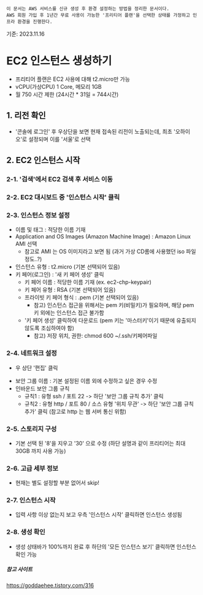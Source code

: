 ```
이 문서는 AWS 서비스를 신규 생성 후 환경 설정하는 방법을 정리한 문서이다.
AWS 회원 가입 후 1년간 무료 사용이 가능한 '프리티어 플랜'을 선택한 상태를 가정하고 인프라 환경을 진행한다.
```
기준: 2023.11.16

# EC2 인스턴스 생성하기
- 프리티어 플랜은 EC2 사용에 대해 t2.micro만 가능
- vCPU(가상CPU) 1 Core, 메모리 1GB
- 월 750 시간 제한 (24시간 * 31일 = 744시간)

## 1. 리전 확인
- '콘솔에 로그인' 후 우상단을 보면 현재 접속된 리전이 노출되는데, 최초 '오하이오'로 설정되며 이를 '서울'로 선택

## 2. EC2 인스턴스 시작
### 2-1. '검색'에서 EC2 검색 후 서비스 이동

### 2-2. EC2 대시보드 중 '인스턴스 시작' 클릭

### 2-3. 인스턴스 정보 설정
* 이름 및 태그 : 적당한 이름 기재
* Application and OS Images (Amazon Machine Image) : Amazon Linux AMI 선택
  * 참고로 AMI 는 OS 이미지라고 보면 됨 (과거 가상 CD롬에 사용했던 iso 파일 정도..?)
* 인스턴스 유형 : t2.micro (기본 선택되어 있음)
* 키 페어(로그인) : '새 키 페어 생성' 클릭
  * 키 페어 이름 : 적당한 이름 기재 (ex. ec2-chp-keypair)
  * 키 페어 유형 : RSA (기본 선택되어 있음)
  * 프라이빗 키 페어 형식 : .pem (기본 선택되어 있음)
    * 참고) 인스턴스 접근을 위해서는 pem 키(비밀키)가 필요하며, 해당 pem 키 외에는 인스턴스 접근 불가함
  * '키 페어 생성' 클릭하여 다운로드 (pem 키는 '마스터키'이기 때문에 유출되지 않도록 조심하여야 함)
    * 참고) 저장 위치, 권한: chmod 600 ~/.ssh/키페어파일

### 2-4. 네트워크 설정
- 우 상단 '편집' 클릭
* 보안 그룹 이름 : 기본 설정된 이름 외에 수정하고 싶은 경우 수정
* 인바운드 보안 그룹 규칙
  * 규칙1 : 유형 ssh / 포트 22 -> 하단 '보안 그룹 규칙 추가' 클릭
  * 규칙2 : 유형 http / 포트 80 / 소스 유형 '위치 무관' -> 하단 '보안 그룹 규칙 추가' 클릭 (참고로 http 는 웹 서버 통신 위함)
 
### 2-5. 스토리지 구성
- 기본 선택 된 '8'을 지우고 '30' 으로 수정 (하단 설명과 같이 프리티어는 최대 30GB 까지 사용 가능)

### 2-6. 고급 세부 정보
- 현재는 별도 설정할 부분 없어서 skip!

### 2-7. 인스턴스 시작
- 입력 사항 이상 없는지 보고 우측 '인스턴스 시작' 클릭하면 인스턴스 생성됨

### 2-8. 생성 확인
- 생성 상태바가 100%까지 완료 후 하단의 '모든 인스턴스 보기' 클릭하면 인스턴스 확인 가능

##### 참고 사이트
https://goddaehee.tistory.com/316

